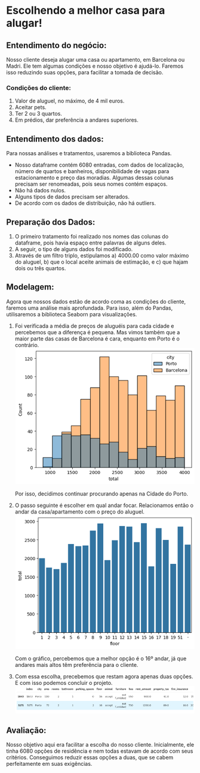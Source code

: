 # Escolhendo a melhor casa para alugar!

## Entendimento do negócio:
Nosso cliente deseja alugar uma casa ou apartamento, em Barcelona ou Madri. Ele tem algumas condições e nosso objetivo é ajudá-lo. 
Faremos isso reduzindo suas opções, para facilitar a tomada de decisão.

### Condições do cliente:
1.  Valor de aluguel, no máximo, de 4 mil euros.
2.  Aceitar pets.
3.  Ter 2 ou 3 quartos.
4.  Em prédios, dar preferência a andares superiores.

## Entendimento dos dados:
Para nossas análises e tratamentos, usaremos a biblioteca Pandas.

- Nosso dataframe contém 6080 entradas, com dados de localização, número de quartos e banheiros, disponibilidade de vagas para estacionamento e preço das moradias. Algumas dessas colunas precisam ser renomeadas, pois seus nomes contém espaços.
- Não há dados nulos.
- Alguns tipos de dados precisam ser alterados.
- De acordo com os dados de distribuição, não há outliers.

## Preparação dos Dados:
1. O primeiro tratamento foi realizado nos nomes das colunas do dataframe, pois havia espaço entre palavras de alguns deles.
2. A seguir, o tipo de alguns dados foi modificado.
3. Através de um filtro triplo, estipulamos
   a) 4000.00 como valor máximo do aluguel,
   b) que o local aceite animais de estimação, e
   c) que hajam dois ou três quartos.

## Modelagem:
Agora que nossos dados estão de acordo coma as condições do cliente, faremos uma análise mais aprofundada. Para isso, além do Pandas, utilisaremos a biblioteca Seaborn para visualizações.

1. Foi verificada a média de preços de aluguéis para cada cidade e percebemos que a diferença é pequena. Mas vimos também que a maior parte das casas de Barcelona é cara, enquanto em Porto é o contrário.
   <img src="https://github.com/isabelesb/Alugando_casa_com_base_em_Dados/blob/main/quantidade_de_casas_por_preco_por_cidade.png" alt="Falha no carregamento. Vide imagem: quantidade_de_casas_por_preco_por_cidade.png">

   Por isso, decidimos continuar procurando apenas na Cidade do Porto.

3. O passo seguinte é escolher em qual andar focar. Relacionamos então o andar da casa/apartamento com o preço do aluguel.
   <img src="https://github.com/isabelesb/Alugando_casa_com_base_em_Dados/blob/main/valor_do_aluguel_pela_quantidade_de_andares.png" alt="Falha no carregamento. Vide imagem: valor_do_aluguel_pela_quantidade_de_andares.png">

   Com o gráfico, percebemos que a melhor opção é o 16º andar, já que andares mais altos têm preferência para o cliente.

5. Com essa escolha, precebemos que restam agora apenas duas opções. E com isso podemos concluir o projeto.
   <img src="https://github.com/isabelesb/Alugando_casa_com_base_em_Dados/blob/main/opcoes_finais.png" alt="Falha no carregamento. Vide imagem: opcoes_finais.png">

## Avaliação:
Nosso objetivo aqui era facilitar a escolha do nosso cliente. Inicialmente, ele tinha 6080 opções de residência e nem todas estavam de acordo com seus critérios. Conseguimos reduzir essas opções a duas, que se cabem perfeitamente em suas exigências.

